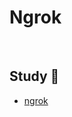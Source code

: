 # Ngrok
<br>

## Study 🔎
+   [ngrok](https://github.com/dlwnsgur9242/TIL/blob/main/CS/ngrok/ngrok.md)
<br>
